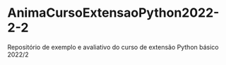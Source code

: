 # AnimaCursoExtensaoPython2022-2-2
Repositório de exemplo e avaliativo do curso de extensão Python básico 2022/2
